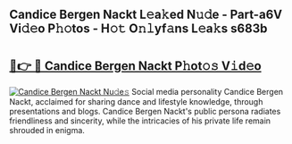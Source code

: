 ## Candice Bergen Nackt L𝚎a𝚔ed N𝚞𝚍e - Part-a6V Vi𝚍𝚎o P𝚑𝚘tos - H𝚘𝚝 O𝚗𝚕yf𝚊ns L𝚎a𝚔s s683b

# <h2><a href="http://kf4sgu.oniu.top/?m=Candice+Bergen+Nackt">🔗👉 🔴 Candice Bergen Nackt P𝚑ot𝚘𝚜 V𝚒d𝚎o</a></h2>

[![Candice Bergen Nackt Nu𝚍e𝚜](https://i.imgur.com/0qMVB7G.gif)](http://kf4sgu.oniu.top/?m=Candice+Bergen+Nackt)
Social media personality Candice Bergen Nackt, acclaimed for sharing dance and lifestyle knowledge, through presentations and blogs. Candice Bergen Nackt's public persona radiates friendliness and sincerity, while the intricacies of his private life remain shrouded in enigma.  
